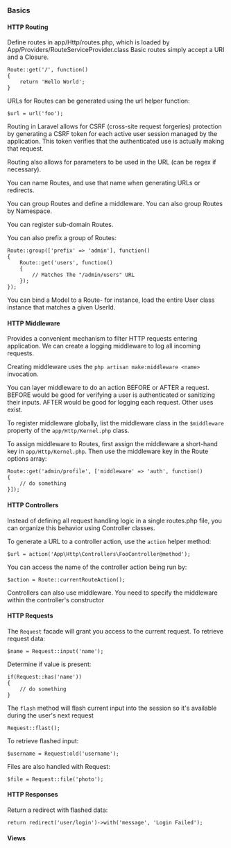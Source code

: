 ### Basics

#### HTTP Routing
Define routes in app/Http/routes.php, which is loaded by App/Providers/RouteServiceProvider.class
Basic routes simply accept a URI and a Closure.
```
Route::get('/', function()
{
    return 'Hello World';
}
```
URLs for Routes can be generated using the url helper function:
```
$url = url('foo');
```

Routing in Laravel allows for CSRF (cross-site request forgeries) protection by generating 
a CSRF token for each active user session managed by the application. This token verifies
that the authenticated use is actually making that request.

Routing also allows for parameters to be used in the URL (can be regex if necessary).

You can name Routes, and use that name when generating URLs or redirects.

You can group Routes and define a middleware. You can also group Routes by Namespace.

You can register sub-domain Routes.

You can also prefix a group of Routes:
```
Route::group(['prefix' => 'admin'], function()
{
    Route::get('users', function()
    {
        // Matches The "/admin/users" URL
    });
});
```

You can bind a Model to a Route- for instance, load the entire User class instance
that matches a given UserId. 

#### HTTP Middleware
Provides a convenient mechanism to filter HTTP requests entering application. We can create
a logging middleware to log all incoming requests.

Creating middleware uses the `php artisan make:middleware <name>` invocation. 

You can layer middleware to do an action BEFORE or AFTER a request. BEFORE would be good for
verifying a user is authenticated or sanitizing their inputs. AFTER would be good for
logging each request. Other uses exist.

To register middleware globally, list the middleware class in the `$middleware` property 
of the `app/Http/Kernel.php` class.

To assign middleware to Routes, first assign the middleware a short-hand key in `app/Http/Kernel.php`.
Then use the middleware key in the Route options array:
```
Route::get('admin/profile', ['middleware' => 'auth', function()
{
    // do something
}]);
```

#### HTTP Controllers
Instead of defining all request handling logic in a single routes.php file, you can organize this
behavior using Controller classes. 

To generate a URL to a controller action, use the `action` helper method:
```
$url = action('App\Http\Controllers\FooController@method');
```
You can access the name of the controller action being run by:
```
$action = Route::currentRouteAction();
```

Controllers can also use middleware. You need to specify the middleware within the controller's constructor

#### HTTP Requests
The `Request` facade will grant you access to the current request. To retrieve request data: 
```
$name = Request::input('name');
```
Determine if value is present:
```
if(Request::has('name'))
{
    // do something
}
```
The `flash` method will flash current input into the session so it's available during the user's next request
```
Request::flast();
```
To retrieve flashed input:
```
$username = Request:old('username');
```
Files are also handled with Request:
```
$file = Request::file('photo');
```

#### HTTP Responses

Return a redirect with flashed data:
```
return redirect('user/login')->with('message', 'Login Failed');
```

#### Views

